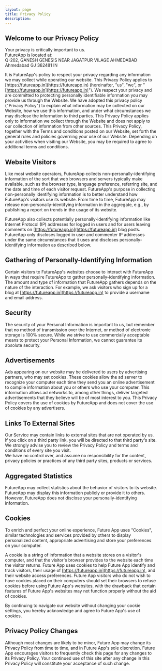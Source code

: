 ```yaml
---
layout: page
title: Privacy Policy
description: 
---
```



## Welcome to our Privacy Policy
Your privacy is critically important to us.   
FutureApp is located at:   
Q-202, GANESH GENESIS NEAR JAGATPUR VILAGE AHMEDABAD Ahmedabad GJ 382481 IN


It is FutureApp's policy to respect your privacy regarding any information we may collect while operating our website. This Privacy Policy applies to [https://futureapp.in](https://futureapp.in) (hereinafter, "us", "we", or "[https://futureapp.in](https://futureapp.in)"). We respect your privacy and are committed to protecting personally identifiable information you may provide us through the Website. We have adopted this privacy policy ("Privacy Policy") to explain what information may be collected on our Website, how we use this information, and under what circumstances we may disclose the information to third parties. This Privacy Policy applies only to information we collect through the Website and does not apply to our collection of information from other sources. This Privacy Policy, together with the Terms and conditions posted on our Website, set forth the general rules and policies governing your use of our Website. Depending on your activities when visiting our Website, you may be required to agree to additional terms and conditions.

## Website Visitors

Like most website operators, FutureApp collects non-personally-identifying information of the sort that web browsers and servers typically make available, such as the browser type, language preference, referring site, and the date and time of each visitor request. FutureApp's purpose in collecting non-personally identifying information is to better understand how FutureApp's visitors use its website. From time to time, FutureApp may release non-personally-identifying information in the aggregate, e.g., by publishing a report on trends in the usage of its website.

FutureApp also collects potentially personally-identifying information like Internet Protocol (IP) addresses for logged in users and for users leaving comments on [https://futureapp.in](https://futureapp.in) blog posts. FutureApp only discloses logged in user and commenter IP addresses under the same circumstances that it uses and discloses personally-identifying information as described below.

## Gathering of Personally-Identifying Information

Certain visitors to FutureApp's websites choose to interact with FutureApp in ways that require FutureApp to gather personally-identifying information. The amount and type of information that FutureApp gathers depends on the nature of the interaction. For example, we ask visitors who sign up for a blog at [https://futureapp.in](https://futureapp.in) to provide a username and email address.

## Security

The security of your Personal Information is important to us, but remember that no method of transmission over the Internet, or method of electronic storage is 100% secure. While we strive to use commercially acceptable means to protect your Personal Information, we cannot guarantee its absolute security.

## Advertisements

Ads appearing on our website may be delivered to users by advertising partners, who may set cookies. These cookies allow the ad server to recognize your computer each time they send you an online advertisement to compile information about you or others who use your computer. This information allows ad networks to, among other things, deliver targeted advertisements that they believe will be of most interest to you. This Privacy Policy covers the use of cookies by FutureApp and does not cover the use of cookies by any advertisers.

## Links To External Sites
Our Service may contain links to external sites that are not operated by us. If you click on a third party link, you will be directed to that third party's site. We strongly advise you to review the Privacy Policy and terms and conditions of every site you visit.    
We have no control over, and assume no responsibility for the content, privacy policies or practices of any third party sites, products or services.

## Aggregated Statistics

FutureApp may collect statistics about the behavior of visitors to its website. FutureApp may display this information publicly or provide it to others. However, FutureApp does not disclose your personally-identifying information.

## Cookies

To enrich and perfect your online experience, Future App uses "Cookies", similar technologies and services provided by others to display personalized content, appropriate advertising and store your preferences on your computer.

A cookie is a string of information that a website stores on a visitor's computer, and that the visitor's browser provides to the website each time the visitor returns. Future App uses cookies to help Future App identify and track visitors, their usage of [https://futureapp.in](https://futureapp.in), and their website access preferences. Future App visitors who do not wish to have cookies placed on their computers should set their browsers to refuse cookies before using Future App's websites, with the drawback that certain features of Future App's websites may not function properly without the aid of cookies.

By continuing to navigate our website without changing your cookie settings, you hereby acknowledge and agree to Future App's use of cookies.

## Privacy Policy Changes


Although most changes are likely to be minor, Future App may change its Privacy Policy from time to time, and in Future App's sole discretion. Future App encourages visitors to frequently check this page for any changes to its Privacy Policy. Your continued use of this site after any change in this Privacy Policy will constitute your acceptance of such change.



